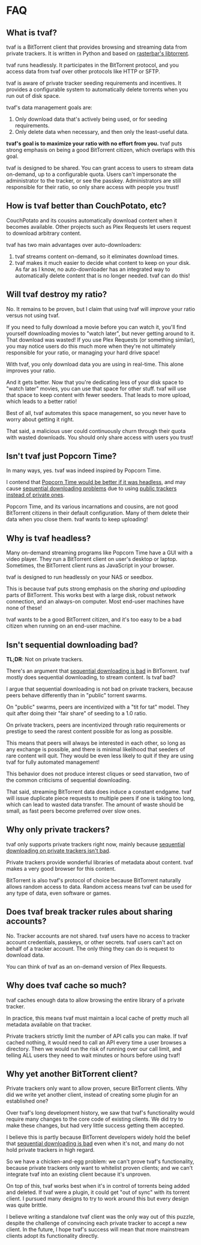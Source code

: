 # FAQ

## What is tvaf?

tvaf is a BitTorrent client that provides browsing and streaming data from
private trackers. It is written in Python and based on [rasterbar's
libtorrent](https://libtorrent.org).

tvaf runs headlessly. It participates in the BitTorrent protocol, and you
access data from tvaf over other protocols like HTTP or SFTP.

tvaf is aware of private tracker seeding requirements and incentives. It
provides a configurable system to automatically delete torrents when you run
out of disk space.

tvaf's data management goals are:
1. Only download data that's actively being used, or for seeding requirements.
1. Only delete data when necessary, and then only the least-useful data.

__tvaf's goal is to maximize your ratio with no effort from you.__ tvaf puts
strong emphasis on being a good BitTorrent citizen, which overlaps with this
goal.

tvaf is designed to be shared. You can grant access to users to stream data
on-demand, up to a configurable quota. Users can't impersonate the
administrator to the tracker, or see the passkey. Administrators are still
responsible for their ratio, so only share access with people you trust!

## How is tvaf better than CouchPotato, etc?

CouchPotato and its cousins automatically download content when it becomes
available. Other projects such as Plex Requests let users request to
download arbitrary content.

tvaf has two main advantages over auto-downloaders:
1. tvaf streams content on-demand, so it eliminates download times.
1. tvaf makes it much easier to decide what content to keep on your disk. As
   far as I know, no auto-downloader has an integrated way to automatically
   delete content that is no longer needed. tvaf can do this!

## Will tvaf destroy my ratio?

No. It remains to be proven, but I claim that using tvaf will _improve_ your
ratio versus not using tvaf.

If you need to fully download a movie before you can watch it, you'll find
yourself downloading movies to "watch later", but never getting around to it.
That download was wasted! If you use Plex Requests (or something similar), you
may notice users do this much more when they're not ultimately responsible for
your ratio, or managing your hard drive space!

With tvaf, you only download data you are using in real-time. This alone
improves your ratio.

And it gets better. Now that you're dedicating less of your disk space to
"watch later" movies, you can use that space for other stuff. tvaf will use
that space to keep content with fewer seeders. That leads to more upload, which
leads to a better ratio!

Best of all, tvaf automates this space management, so you never have to worry
about getting it right.

That said, a malicious user could continuously churn through their quota with
wasted downloads. You should only share access with users you trust!

## Isn't tvaf just Popcorn Time?

In many ways, yes. tvaf was indeed inspired by Popcorn Time.

I contend that [Popcorn Time would be better if it was
headless](#why-is-tvaf-headless), and may cause [sequential downloading
problems](#isnt-sequential-downloading-bad) due to using [public trackers
instead of private ones](#why-only-private-trackers).

Popcorn Time, and its various incarnations and cousins, are not good BitTorrent
citizens in their default configuration. Many of them delete their data when
you close them. tvaf wants to keep uploading!

## Why is tvaf headless?

Many on-demand streaming programs like Popcorn Time have a GUI with a video
player. They run a BitTorrent client on user's desktop or laptop. Sometimes,
the BitTorrent client runs as JavaScript in your browser.

tvaf is designed to run headlessly on your NAS or seedbox.

This is because tvaf puts strong emphasis on the _sharing and uploading_ parts
of BitTorrent. This works best with a large disk, robust network connection,
and an always-on computer. Most end-user machines have none of these!

tvaf wants to be a good BitTorrent citizen, and it's too easy to be a bad
citizen when running on an end-user machine.

## Isn't sequential downloading bad?

__TL;DR__: Not on private trackers.

There's an argument that [sequential downloading is
bad](https://wiki.vuze.com/w/Sequential_downloading_is_bad) in BitTorrent. tvaf
mostly does sequential downloading, to stream content. Is tvaf bad?

I argue that sequential downloading is not bad on private trackers, because
peers behave differently than in "public" torrent swarms.

On "public" swarms, peers are incentivized with a "tit for tat" model. They
quit after doing their "fair share" of seeding to a 1.0 ratio.

On private trackers, peers are incentivized through ratio requirements or
prestige to seed the rarest content possible for as long as possible.

This means that peers will always be interested in each other, so long as any
exchange is possible, and there is minimal likelihood that seeders of rare
content will quit. They would be even less likely to quit if they are using
tvaf for fully automated management!

This behavior does not produce interest cliques or seed starvation, two of the
common criticisms of sequential downloading.

That said, streaming BitTorrent data does induce a constant endgame. tvaf will
issue duplicate piece requests to multiple peers if one is taking too long,
which can lead to wasted data transfer. The amount of waste should be small, as
fast peers become preferred over slow ones.

## Why only private trackers?

tvaf only supports private trackers right now, mainly because [sequential
downloading on private trackers isn't bad](#isnt-sequential-downloading-bad).

Private trackers provide wonderful libraries of metadata about content. tvaf
makes a very good browser for this content.

BitTorrent is also tvaf's protocol of choice because BitTorrent naturally
allows random access to data. Random access means tvaf can be used for any
type of data, even software or games.

## Does tvaf break tracker rules about sharing accounts?

No. Tracker accounts are not shared. tvaf users have no access to tracker
account credentials, passkeys, or other secrets. tvaf users can't act on behalf
of a tracker account. The only thing they can do is request to download data.

You can think of tvaf as an on-demand version of Plex Requests.

## Why does tvaf cache so much?

tvaf caches enough data to allow browsing the entire library of a private
tracker.

In practice, this means tvaf must maintain a local cache of pretty much all
metadata available on that tracker.

Private trackers strictly limit the number of API calls you can make. If tvaf
cached nothing, it would need to call an API every time a user browses a
directory. Then we would run the risk of running over our call limit, and
telling ALL users they need to wait minutes or hours before using tvaf!

## Why yet another BitTorrent client?

Private trackers only want to allow proven, secure BitTorrent clients. Why did
we write yet another client, instead of creating some plugin for an established
one?

Over tvaf's long development history, we saw that tvaf's functionality would
require many changes to the core code of existing clients. We did try to make
these changes, but had very little success getting them accepted.

I believe this is partly because BitTorrent developers widely hold the belief
that [sequential downloading is bad](#isnt-sequential-downloading-bad) even
when it's not, and many do not hold private trackers in high regard.

So we have a chicken-and-egg problem: we can't prove tvaf's functionality,
because private trackers only want to whitelist proven clients; and we can't
integrate tvaf into an existing client because it's unproven.

On top of this, tvaf works best when it's in control of torrents being added
and deleted. If tvaf were a plugin, it could get "out of sync" with its torrent
client. I pursued many designs to try to work around this but every design was
quite brittle.

I believe writing a standalone tvaf client was the only way out of this puzzle,
despite the challenge of convincing each private tracker to accept a new
client. In the future, I hope tvaf's success will mean that more mainstream
clients adopt its functionality directly.
